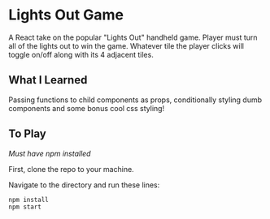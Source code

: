 # Lights Out Game
A React take on the popular "Lights Out" handheld game. Player must turn all of the lights out to win the game. Whatever tile the player clicks will toggle on/off along with its 4 adjacent tiles.

## What I Learned
Passing functions to child components as props, conditionally styling dumb components and some bonus cool css styling!

## To Play
*Must have npm installed*

First, clone the repo to your machine.

Navigate to the directory and run these lines:
```
npm install
npm start
```
